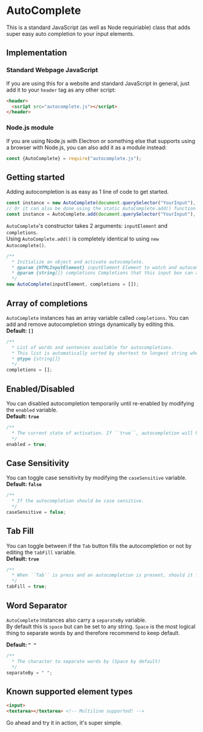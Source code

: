 # AutoComplete
This is a standard JavaScript (as well as Node requiriable) class that adds super easy auto completion to your input elements.

## Implementation
### Standard Webpage JavaScript
If you are using this for a website and standard JavaScript in general, just add it to your ``header`` tag as any other script:
```html
<header>
  <script src="autocomplete.js"></script>
</header>
```
### Node.js module
If you are using Node.js with Electron or something else that supports using a browser with Node.js, you can also add it as a module instead:
```js
const {AutoComplete} = require("autocomplete.js");
```

## Getting started
Adding autocompletion is as easy as 1 line of code to get started.
```js
const instance = new AutoComplete(document.querySelector("YourInput"), ["Autocompletes"]);
// Or it can also be done using the static AutoComplete.add() function
const instance = AutoComplete.add(document.querySelector("YourInput"), ["Autocompletes"]);
```

`AutoComplete`'s constructor takes 2 arguments: `inputElement` and `completions`.  
Using `AutoComplete.add()` is completely identical to using `new Autocomplete()`.
```js
/**
  * Initialize an object and activate autocomplete.
  * @param {HTMLInputElement} inputElement Element to watch and autocomplete.
  * @param {string[]} completions Completions that this input box can autocomplete to. You can always add or remove by just modifying the ``completions`` variable of an instance.
  */
new AutoComplete(inputElement, completions = []);
```

## Array of completions
`AutoComplete` instances has an array variable called `completions`. You can add and remove autocompletion strings dynamically by editing this.  
**Default: `[]`**
```js
/**
  * List of words and sentences available for autocompletions.
  * This list is automatically sorted by shortest to longest string when executed.
  * @type {string[]}
  */
completions = [];
```

## Enabled/Disabled
You can disabled autocompletion temporarily until re-enabled by modifying the `enabled` variable.  
**Default: `true`**
```js
/**
  * The current state of activation. If ``true``, autocompletion will happen
  */
enabled = true;
```

## Case Sensitivity
You can toggle case sensitivity by modifying the `caseSensitive` variable.  
**Default: `false`**
```js
/**
  * If the autocompletion should be case sensitive.
  */
caseSensitive = false;
```

## Tab Fill
You can toggle between if the `Tab` button fills the autocompletion or not by editing the `tabFill` variable.  
**Default: `true`**
```js
/**
  * When ``Tab`` is press and an autocompletion is present, should it fill instead of tab stopping?
  */
tabFill = true;
```

## Word Separator
`AutoComplete` instances also carry a `separateBy` variable.  
By default this is `space` but can be set to any string. `Space` is the most logical thing to separate words by and therefore recommend to keep default.

**Default: `" "`**
```js
/**
  * The character to separate words by (Space by default)
  */
separateBy = " ";
```

## Known supported element types
```html
<input>
<textarea></textarea> <!-- Multiline supported! -->
```

Go ahead and try it in action, it's super simple.